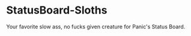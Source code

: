 StatusBoard-Sloths
==================

Your favorite slow ass, no fucks given creature for Panic's Status Board.